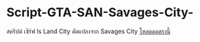 # Script-GTA-SAN-Savages-City-
สคริปต์ เซิร์ฟ Is Land City ดัดแปลงจาก Savages City 
[โหลดดดตรงนี้](https://www.mediafire.com/file/uivzbe8xstz5p7e/savages.zip/file)
